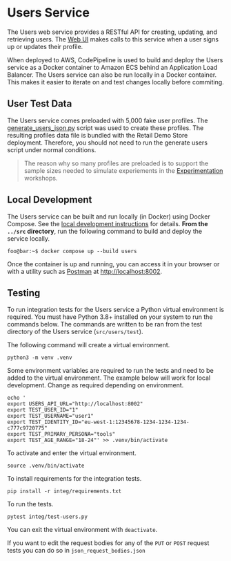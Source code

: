 # Users Service

The Users web service provides a RESTful API for creating, updating, and retrieving users. The [Web UI](/guide/local-development/local-development-instructions) makes calls to this service when a user signs up or updates their profile.

When deployed to AWS, CodePipeline is used to build and deploy the Users service as a Docker container to Amazon ECS behind an Application Load Balancer. The Users service can also be run locally in a Docker container. This makes it easier to iterate on and test changes locally before commiting.

## User Test Data

The Users service comes preloaded with 5,000 fake user profiles. The [generate_users_json.py](https://github.com/aws-samples/retail-demo-store/tree/master/generators/generate_users_json.py) script was used to create these profiles. The resulting profiles data file is bundled with the Retail Demo Store deployment. Therefore, you should not need to run the generate users script under normal conditions.

> The reason why so many profiles are preloaded is to support the sample sizes needed to simulate experiements in the [Experimentation](https://github.com/aws-samples/retail-demo-store/tree/master/workshop/3-Experimentation/3.1-Overview.ipynb) workshops.

## Local Development

The Users service can be built and run locally (in Docker) using Docker Compose. See the [local development instructions](/guide/local-development/local-development-instructions/) for details. **From the `../src` directory**, run the following command to build and deploy the service locally.

```console
foo@bar:~$ docker compose up --build users
```

Once the container is up and running, you can access it in your browser or with a utility such as [Postman](https://www.postman.com/) at [http://localhost:8002](http://localhost:8002).

## Testing
To run integration tests for the Users service a Python virtual environment is required. You must have Python 3.8+ installed on your system to run the commands below. The commands are written to be ran from the test directory of the Users service (`src/users/test`).

The following command will create a virtual environment. 
```console
python3 -m venv .venv
```

Some environment variables are required to run the tests and need to be added to the virtual environment. The example below will work for local development. Change as required depending on environment.
```console
echo '
export USERS_API_URL="http://localhost:8002"
export TEST_USER_ID="1"
export TEST_USERNAME="user1"
export TEST_IDENTITY_ID="eu-west-1:12345678-1234-1234-1234-c777c9720775"
export TEST_PRIMARY_PERSONA="tools"
export TEST_AGE_RANGE="18-24"' >> .venv/bin/activate
```

To activate and enter the virtual environment.
```console
source .venv/bin/activate
```

To install requirements for the integration tests.
```console
pip install -r integ/requirements.txt
```

To run the tests.
```console
pytest integ/test-users.py
```

You can exit the virtual environment with `deactivate`.

If you want to edit the request bodies for any of the `PUT` or `POST` request tests you can do so in `json_request_bodies.json`
